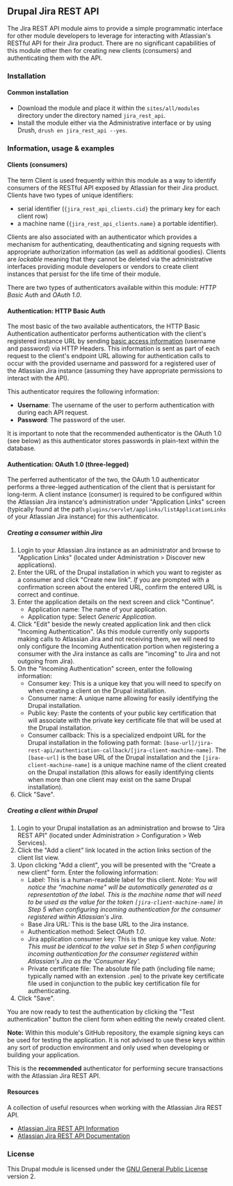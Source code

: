 ## Drupal Jira REST API

The Jira REST API module aims to provide a simple programmatic interface for other module developers to leverage for interacting with Atlassian's RESTful API for their Jira product. There are no significant capabilities of this module other then for creating new clients (consumers) and authenticating them with the API.

### Installation

#### Common installation

* Download the module and place it within the `sites/all/modules` directory under the directory named `jira_rest_api`.
* Install the module either via the Administrative interface or by using Drush, `drush en jira_rest_api --yes`.

### Information, usage & examples

#### Clients (consumers)

The term Client is used frequently within this module as a way to identify consumers of the RESTful API exposed by Atlassian for their Jira product. Clients have two types of unique identifiers:

* serial identifier (`{jira_rest_api_clients.cid}` the primary key for each client row)
* a machine name (`{jira_rest_api_clients.name}` a portable identifier).

Clients are also associated with an authenticator which provides a mechanism for authenticating, deauthenticating and signing requests with appropriate authorization information (as well as additional goodies). Clients are _lockable_ meaning that they cannot be deleted via the administrative interfaces providing module developers or vendors to create client instances that persist for the life time of their module.

There are two types of authenticators available within this module: _HTTP Basic Auth_ and _OAuth 1.0_.

#### Authentication: HTTP Basic Auth

The most basic of the two available authenticators, the HTTP Basic Authentication authenticator performs authentication with the client's registered instance URL by sending [basic access information](https://en.wikipedia.org/wiki/Basic_access_authentication) (username and password) via HTTP Headers. This information is sent as part of each request to the client's endpoint URL allowing for authentication calls to occur with the provided username and password for a registered user of the Atlassian Jira instance (assuming they have appropriate permissions to interact with the API).

This authenticator requires the following information:

* **Username**: The username of the user to perform authentication with during each API request.
* **Password**: The password of the user.

It is important to note that the recommended authenticator is the OAuth 1.0 (see below) as this authenticator stores passwords in plain-text within the database.

#### Authentication: OAuth 1.0 (three-legged)

The perferred authenticator of the two, the OAuth 1.0 authenticator performs a three-legged authentication of the client that is persistant for long-term. A client instance (consumer) is required to be configured within the Atlassian Jira instance's administration under "Application Links" screen (typically found at the path `plugins/servlet/applinks/listApplicationLinks` of your Atlassian Jira instance) for this authenticator.

##### Creating a consumer within Jira

1. Login to your Atlassian Jira instance as an administrator and browse to "Application Links" (located under Administration > Discover new applications).
2. Enter the URL of the Drupal installation in which you want to register as a consumer and click "Create new link". _If_ you are prompted with a confirmation screen about the entered URL, confirm the entered URL is correct and continue.
3. Enter the application details on the next screen and click "Continue".
    * Application name: The name of your application.
    * Application type: Select _Generic Application_.
4. Click "Edit" beside the newly created application link and then click "Incoming Authentication". (As this module currently only supports making calls to Atlassian Jira and not receiving them, we will need to only configure the Incoming Authentication portion when registering a consumer with the Jira instance as calls are "incoming" to Jira and not outgoing from Jira).
5. On the "Incoming Authentication" screen, enter the following information:
    * Consumer key: This is a unique key that you will need to specify on when creating a client on the Drupal installation.
    * Consumer name: A unique name allowing for easily identifying the Drupal installation.
    * Public key: Paste the contents of your public key certification that will associate with the private key certificate file that will be used at the Drupal installation.
    * Consumer callback: This is a specialized endpoint URL for the Drupal installation in the following path format: `[base-url]/jira-rest-api/authentication-callback/[jira-client-machine-name]`. The `[base-url]` is the base URL of the Drupal installation and the `[jira-client-machine-name]` is a unique machine name of the client created on the Drupal installation (this allows for easily identifying clients when more than one client may exist on the same Drupal installation).
6. Click "Save".

##### Creating a client within Drupal

1. Login to your Drupal installation as an administration and browse to "Jira REST API" (located under Administration > Configuration > Web Services).
2. Click the "Add a client" link located in the action links section of the client list view.
3. Upon clicking "Add a client", you will be presented with the "Create a new client" form. Enter the following information:
    * Label: This is a human-readable label for this client. _Note: You will notice the "machine name" will be automatically generated as a representation of the label. This is the machine name that will need to be used as the value for the token `[jira-client-machine-name]` in Step 5 when configuring incoming authentication for the consumer registered within Atlassian's Jira._
     * Base Jira URL: This is the base URL to the Jira instance.
     * Authentication method: Select _OAuth 1.0_.
     * Jira application consumer key: This is the unique key value. _Note: This must be identical to the value set in Step 5 when configuring incoming authentication for the consumer registered within Atlassian's Jira as the 'Consumer Key'._
     * Private certificate file: The absolute file path (including file name; typically named with an extension `.pem`) to the private key certificate file used in conjunction to the public key certification file for authenticating.
4. Click "Save".

You are now ready to test the authentication by clicking the "Test authentication" button the client form when editing the newly created client.

**Note:** Within this module's GitHub repository, the example signing keys can be used for testing the application. It is not advised to use these keys within any sort of production environment and only used when developing or building your application.

This is the **recommended** authenticator for performing secure transactions with the Atlassian Jira REST API.

#### Resources

A collection of useful resources when working with the Atlassian Jira REST API.

* [Atlassian Jira REST API Information](https://developer.atlassian.com/jiradev/api-reference/jira-rest-apis)
* [Atlassian Jira REST API Documentation](https://docs.atlassian.com/jira/REST/latest/)

### License

This Drupal module is licensed under the [GNU General Public License](./LICENSE.md) version 2.